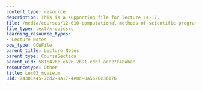 ```yaml
---
content_type: resource
description: This is a supporting file for lecture 14-17.
file: /media/courses/12-010-computational-methods-of-scientific-programming-fall-2011/74301e457cd29a174e0d0a5626c36176_Lec03_movie.m
file_type: text/x-objcsrc
learning_resource_types:
- Lecture Notes
ocw_type: OCWFile
parent_title: Lecture Notes
parent_type: CourseSection
parent_uid: 5816426e-e626-2b91-ed6f-aec27f48aba8
resourcetype: Other
title: Lec03_movie.m
uid: 74301e45-7cd2-9a17-4e0d-0a5626c36176
---
```


